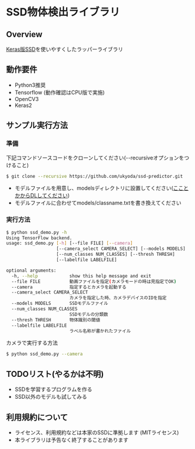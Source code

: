 # SSD物体検出ライブラリ

## Overview

[Keras版SSD](https://github.com/rykov8/ssd_keras)を使いやすくしたラッパーライブラリ

## 動作要件

* Python3推奨
* Tensorflow (動作確認はCPU版で実施)
* OpenCV3
* Keras2

## サンプル実行方法

### 準備

下記コマンドソースコードをクローンしてください(--recursiveオプションをつけること)

```bash
$ git clone --recursive https://github.com/ukyoda/ssd-predictor.git
```

* モデルファイルを用意し、modelsディレクトリに設置してください([こことかからDLしてください](https://mega.nz/#F!7RowVLCL!q3cEVRK9jyOSB9el3SssIA))
* モデルファイルに合わせてmodels/classname.txtを書き換えてください

### 実行方法

```bash
$ python ssd_demo.py -h
Using TensorFlow backend.
usage: ssd_demo.py [-h] [--file FILE] [--camera]
                   [--camera_select CAMERA_SELECT] [--models MODELS]
                   [--num_classes NUM_CLASSES] [--thresh THRESH]
                   [--labelfile LABELFILE]

optional arguments:
  -h, --help            show this help message and exit
  --file FILE           動画ファイルを指定(カメラモードの時は見指定でOK)
  --camera              指定するとカメラを起動する
  --camera_select CAMERA_SELECT
                        カメラを指定した時、カメラデバイスのIDを指定
  --models MODELS       SSDモデルファイル
  --num_classes NUM_CLASSES
                        SSDモデルの分類数
  --thresh THRESH       物体識別の閾値
  --labelfile LABELFILE
                        ラベル名称が書かれたファイル
```

カメラで実行する方法

```bash
$ python ssd_demo.py --camera
```

## TODOリスト(やるかは不明)

* SSDを学習するプログラムを作る
* SSD以外のモデルも試してみる

## 利用規約について

* ライセンス、利用規約などは本家のSSDに準拠します (MITライセンス)
* 本ライブラリは予告なく終了することがあります
